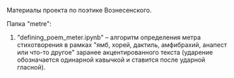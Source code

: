 Материалы проекта по поэтике Вознесенского.

Папка "metre":
  1. "defining_poem_meter.ipynb" – алгоритм определения метра стихотворения в рамках "ямб, хорей, дактиль, амфибрахий, анапест или что-то другое" заранее акцентированного текста (ударение обозначается одинарной кавычкой и ставится после ударной гласной).
